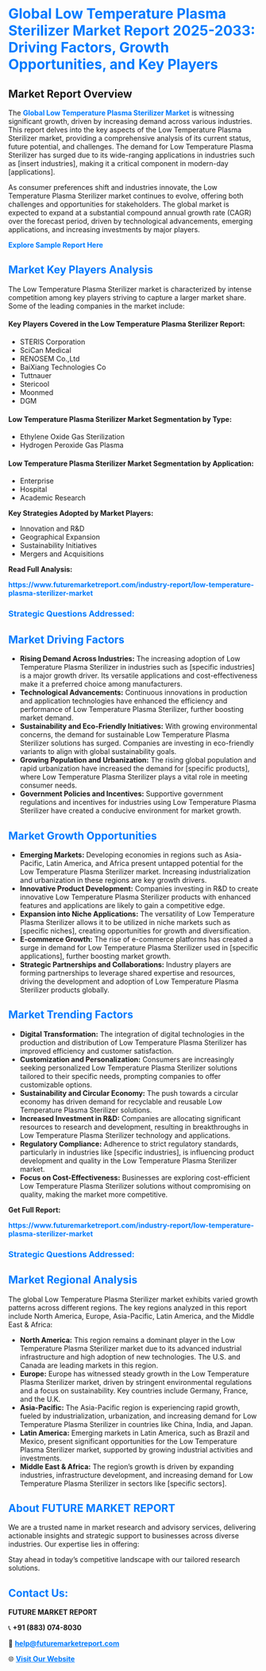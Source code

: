 <h1 style="color: #007BFF;">Global Low Temperature Plasma Sterilizer Market Report 2025-2033: Driving Factors, Growth Opportunities, and Key Players</h1>

<section id="overview">
<h2>Market Report Overview</h2>
<p>The <a href="https://www.futuremarketreport.com/industry-report/low-temperature-plasma-sterilizer-market" style="color: #007BFF; text-decoration: none;"><strong>Global Low Temperature Plasma Sterilizer Market</strong></a> is witnessing significant growth, driven by increasing demand across various industries. This report delves into the key aspects of the Low Temperature Plasma Sterilizer market, providing a comprehensive analysis of its current status, future potential, and challenges. The demand for Low Temperature Plasma Sterilizer has surged due to its wide-ranging applications in industries such as [insert industries], making it a critical component in modern-day [applications].</p>
<p>As consumer preferences shift and industries innovate, the Low Temperature Plasma Sterilizer market continues to evolve, offering both challenges and opportunities for stakeholders. The global market is expected to expand at a substantial compound annual growth rate (CAGR) over the forecast period, driven by technological advancements, emerging applications, and increasing investments by major players.</p>
</section>

<section id="overview">
<p><a href="https://www.futuremarketreport.com/request-sample/reportId=109246" style="color: #007BFF; text-decoration: none;"><strong>Explore Sample Report Here</strong></a></p>
</section>

<section id="key-players">
<h2 style="color: #007BFF;">Market Key Players Analysis</h2>
<p>The Low Temperature Plasma Sterilizer market is characterized by intense competition among key players striving to capture a larger market share. Some of the leading companies in the market include:</p>
<h4>Key Players Covered in the Low Temperature Plasma Sterilizer Report:</h4>
<ul><li>STERIS Corporation</li><li>SciCan Medical</li><li>RENOSEM Co.,Ltd</li><li>BaiXiang Technologies Co</li><li>Tuttnauer</li><li>Stericool</li><li>Moonmed</li><li>DGM</li></ul>
<h4>Low Temperature Plasma Sterilizer Market Segmentation by Type:</h4>
<ul><li>Ethylene Oxide Gas Sterilization</li><li>Hydrogen Peroxide Gas Plasma</li></ul>

<h4>Low Temperature Plasma Sterilizer Market Segmentation by Application:</h4>
<ul><li>Enterprise</li><li>Hospital</li><li>Academic Research</li></ul>
<p><strong>Key Strategies Adopted by Market Players:</strong></p>
<ul>
<li>Innovation and R&D</li>
<li>Geographical Expansion</li>
<li>Sustainability Initiatives</li>
<li>Mergers and Acquisitions</li>
</ul>
</section>

<section>
<p><strong>Read Full Analysis: </strong></p><a href="https://www.futuremarketreport.com/industry-report/low-temperature-plasma-sterilizer-market" style="color: #007BFF; text-decoration: none;"><strong>https://www.futuremarketreport.com/industry-report/low-temperature-plasma-sterilizer-market</strong></a>
<h3 style="color: #007BFF;">Strategic Questions Addressed:</h3>
</section>

<section id="driving-factors">
<h2 style="color: #007BFF;">Market Driving Factors</h2>
<ul>
<li><strong>Rising Demand Across Industries:</strong> The increasing adoption of Low Temperature Plasma Sterilizer in industries such as [specific industries] is a major growth driver. Its versatile applications and cost-effectiveness make it a preferred choice among manufacturers.</li>
<li><strong>Technological Advancements:</strong> Continuous innovations in production and application technologies have enhanced the efficiency and performance of Low Temperature Plasma Sterilizer, further boosting market demand.</li>
<li><strong>Sustainability and Eco-Friendly Initiatives:</strong> With growing environmental concerns, the demand for sustainable Low Temperature Plasma Sterilizer solutions has surged. Companies are investing in eco-friendly variants to align with global sustainability goals.</li>
<li><strong>Growing Population and Urbanization:</strong> The rising global population and rapid urbanization have increased the demand for [specific products], where Low Temperature Plasma Sterilizer plays a vital role in meeting consumer needs.</li>
<li><strong>Government Policies and Incentives:</strong> Supportive government regulations and incentives for industries using Low Temperature Plasma Sterilizer have created a conducive environment for market growth.</li>
</ul>
</section>

<section id="growth-opportunities">
<h2 style="color: #007BFF;">Market Growth Opportunities</h2>
<ul>
<li><strong>Emerging Markets:</strong> Developing economies in regions such as Asia-Pacific, Latin America, and Africa present untapped potential for the Low Temperature Plasma Sterilizer market. Increasing industrialization and urbanization in these regions are key growth drivers.</li>
<li><strong>Innovative Product Development:</strong> Companies investing in R&D to create innovative Low Temperature Plasma Sterilizer products with enhanced features and applications are likely to gain a competitive edge.</li>
<li><strong>Expansion into Niche Applications:</strong> The versatility of Low Temperature Plasma Sterilizer allows it to be utilized in niche markets such as [specific niches], creating opportunities for growth and diversification.</li>
<li><strong>E-commerce Growth:</strong> The rise of e-commerce platforms has created a surge in demand for Low Temperature Plasma Sterilizer used in [specific applications], further boosting market growth.</li>
<li><strong>Strategic Partnerships and Collaborations:</strong> Industry players are forming partnerships to leverage shared expertise and resources, driving the development and adoption of Low Temperature Plasma Sterilizer products globally.</li>
</ul>
</section>

<section id="trending-factors">
<h2 style="color: #007BFF;">Market Trending Factors</h2>
<ul>
<li><strong>Digital Transformation:</strong> The integration of digital technologies in the production and distribution of Low Temperature Plasma Sterilizer has improved efficiency and customer satisfaction.</li>
<li><strong>Customization and Personalization:</strong> Consumers are increasingly seeking personalized Low Temperature Plasma Sterilizer solutions tailored to their specific needs, prompting companies to offer customizable options.</li>
<li><strong>Sustainability and Circular Economy:</strong> The push towards a circular economy has driven demand for recyclable and reusable Low Temperature Plasma Sterilizer solutions.</li>
<li><strong>Increased Investment in R&D:</strong> Companies are allocating significant resources to research and development, resulting in breakthroughs in Low Temperature Plasma Sterilizer technology and applications.</li>
<li><strong>Regulatory Compliance:</strong> Adherence to strict regulatory standards, particularly in industries like [specific industries], is influencing product development and quality in the Low Temperature Plasma Sterilizer market.</li>
<li><strong>Focus on Cost-Effectiveness:</strong> Businesses are exploring cost-efficient Low Temperature Plasma Sterilizer solutions without compromising on quality, making the market more competitive.</li>
</ul>
</section>

<section>
<p><strong>Get Full Report: </strong></p><a href="https://www.futuremarketreport.com/industry-report/low-temperature-plasma-sterilizer-market" style="color: #007BFF; text-decoration: none;"><strong>https://www.futuremarketreport.com/industry-report/low-temperature-plasma-sterilizer-market</strong></a>
<h3 style="color: #007BFF;">Strategic Questions Addressed:</h3>
</section>


<section id="regional-analysis">
<h2 style="color: #007BFF;">Market Regional Analysis</h2>
<p>The global Low Temperature Plasma Sterilizer market exhibits varied growth patterns across different regions. The key regions analyzed in this report include North America, Europe, Asia-Pacific, Latin America, and the Middle East & Africa:</p>
<ul>
<li><strong>North America:</strong> This region remains a dominant player in the Low Temperature Plasma Sterilizer market due to its advanced industrial infrastructure and high adoption of new technologies. The U.S. and Canada are leading markets in this region.</li>
<li><strong>Europe:</strong> Europe has witnessed steady growth in the Low Temperature Plasma Sterilizer market, driven by stringent environmental regulations and a focus on sustainability. Key countries include Germany, France, and the U.K.</li>
<li><strong>Asia-Pacific:</strong> The Asia-Pacific region is experiencing rapid growth, fueled by industrialization, urbanization, and increasing demand for Low Temperature Plasma Sterilizer in countries like China, India, and Japan.</li>
<li><strong>Latin America:</strong> Emerging markets in Latin America, such as Brazil and Mexico, present significant opportunities for the Low Temperature Plasma Sterilizer market, supported by growing industrial activities and investments.</li>
<li><strong>Middle East & Africa:</strong> The region’s growth is driven by expanding industries, infrastructure development, and increasing demand for Low Temperature Plasma Sterilizer in sectors like [specific sectors].</li>
</ul>
</section>

<footer>
<h2 style="color: #007BFF;">About FUTURE MARKET REPORT</h2>
<p>We are a trusted name in market research and advisory services, delivering actionable insights and strategic support to businesses across diverse industries. Our expertise lies in offering:</p>

<p>Stay ahead in today’s competitive landscape with our tailored research solutions.</p>

<h2 style="color: #007BFF;">Contact Us:</h2>
<p><strong>FUTURE MARKET REPORT</strong></p>
<p>📞 <strong>+91 (883) 074-8030</strong></p>
<p>📧 <strong><a href="mailto:help@futuremarketreport.com" style="color: #007BFF;">help@futuremarketreport.com</a></strong></p>
<p>🌐 <strong><a href="https://www.futuremarketreport.com/" style="color: #007BFF;">Visit Our Website</a></strong></p>
</footer>